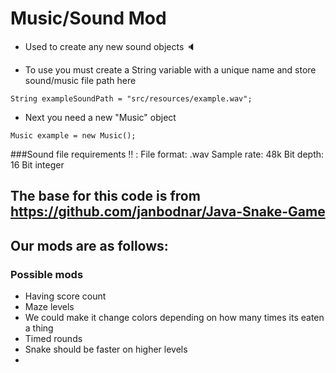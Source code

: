 
# Music/Sound Mod
* Used to create any new sound objects 🔈

* To use you must create a String   variable  with a unique name and store sound/music file path here

`String exampleSoundPath = "src/resources/example.wav";`

* Next you need a new "Music" object

`Music example = new Music();`

###Sound file requirements ‼️ :
File format: .wav
Sample rate: 48k
Bit depth: 16 Bit integer

          

## The base for this code is from https://github.com/janbodnar/Java-Snake-Game

## Our mods are as follows: 

### Possible mods
* Having score count
* Maze levels
* We could make it change colors depending on how many times its eaten a thing
* Timed rounds
* Snake should be faster on higher levels
* 

